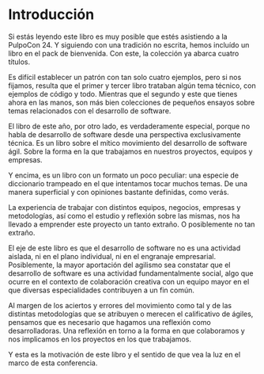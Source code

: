 # Introducción

Si estás leyendo este libro es muy posible que estés asistiendo a la PulpoCon 24. Y siguiendo con una tradición no escrita, hemos incluído un libro en el pack de bienvenida. Con este, la colección ya abarca cuatro títulos.

Es difícil establecer un patrón con tan solo cuatro ejemplos, pero si nos fijamos, resulta que el primer y tercer libro trataban algún tema técnico, con ejemplos de código y todo. Mientras que el segundo y este que tienes ahora en las manos, son más bien colecciones de pequeños ensayos sobre temas relacionados con el desarrollo de software.

El libro de este año, por otro lado, es verdaderamente especial, porque no habla de desarrollo de software desde una perspectiva exclusivamente técnica. Es un libro sobre el mítico movimiento del desarrollo de software ágil. Sobre la forma en la que trabajamos en nuestros proyectos, equipos y empresas.

Y encima, es un libro con un formato un poco peculiar: una especie de diccionario trampeado en el que intentamos tocar muchos temas. De una manera superficial y con opiniones bastante definidas, como verás.

La experiencia de trabajar con distintos equipos, negocios, empresas y metodologías, así como el estudio y reflexión sobre las mismas, nos ha llevado a emprender este proyecto un tanto extraño. O posiblemente no tan extraño.

El eje de este libro es que el desarrollo de software no es una actividad aislada, ni en el plano individual, ni en el engranaje empresarial. Posiblemente, la mayor aportación del agilismo sea constatar que el desarrollo de software es una actividad fundamentalmente social, algo que ocurre en el contexto de colaboración creativa con un equipo mayor en el que diversas especialidades contribuyen a un fin común.

Al margen de los aciertos y errores del movimiento como tal y de las distintas metodologías que se atribuyen o merecen el calificativo de ágiles, pensamos que es necesario que hagamos una reflexión como desarrolladoras. Una reflexión en torno a la forma en que colaboramos y nos implicamos en los proyectos en los que trabajamos.

Y esta es la motivación de este libro y el sentido de que vea la luz en el marco de esta conferencia.
